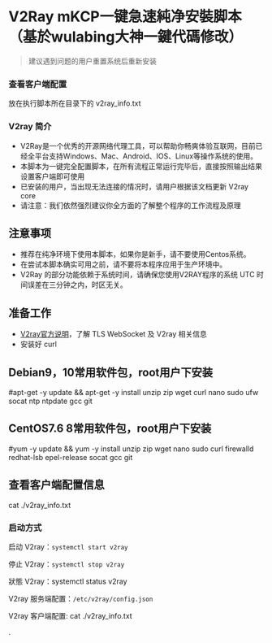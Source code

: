 # V2Ray mKCP一键急速純净安裝脚本 （基於wulabing大神一鍵代碼修改）

> 建议遇到问题的用户重置系统后重新安装

### 查看客户端配置
放在执行脚本所在目录下的 v2ray_info.txt
### V2ray 简介
* V2Ray是一个优秀的开源网络代理工具，可以帮助你畅爽体验互联网，目前已经全平台支持Windows、Mac、Android、IOS、Linux等操作系统的使用。
* 本脚本为一键完全配置脚本，在所有流程正常运行完毕后，直接按照输出结果设置客户端即可使用
* 已安装的用户，当出现无法连接的情况时，请用户根据该文档更新 V2ray core 
* 请注意：我们依然强烈建议你全方面的了解整个程序的工作流程及原理


## 注意事项
* 推荐在纯净环境下使用本脚本，如果你是新手，请不要使用Centos系统。
* 在尝试本脚本确实可用之前，请不要将本程序应用于生产环境中。
* V2Ray 的部分功能依赖于系统时间，请确保您使用V2RAY程序的系统 UTC 时间误差在三分钟之内，时区无关。
## 准备工作
* [V2ray官方说明](https://www.v2ray.com/)，了解 TLS WebSocket 及 V2ray 相关信息
* 安装好 curl
## Debian9，10常用软件包，root用户下安装

#apt-get -y update && apt-get -y install unzip zip wget curl  nano sudo ufw socat ntp ntpdate gcc git

## CentOS7.6 8常用软件包，root用户下安装

#yum -y update && yum -y install unzip zip wget nano sudo curl firewalld redhat-lsb epel-release socat gcc git



## 查看客户端配置信息

cat ./v2ray_info.txt

### 启动方式

启动 V2ray：`systemctl start v2ray`

停止 V2ray：`systemctl stop v2ray`

狀態 V2ray：systemctl status v2ray


V2ray 服务端配置：`/etc/v2ray/config.json`

V2ray 客户端配置: cat ./v2ray_info.txt



.


